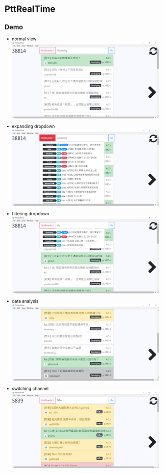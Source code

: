 # PttRealTime
## Demo 
- normal view
![](/demo/1.png)

- expanding dropdown
![](/demo/2.png)

- filtering dropdown
![](/demo/3.png)

- data analysis
![](/demo/4.png)

- switching channel
![](/demo/5.png)
